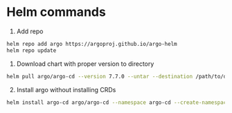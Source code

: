 # Helm commands

1. Add repo

```bash
helm repo add argo https://argoproj.github.io/argo-helm
helm repo update
```

1. Download chart with proper version to directory

```bash
helm pull argo/argo-cd --version 7.7.0 --untar --destination /path/to/directory
```


2. Install argo without installing CRDs

```bash
helm install argo-cd argo/argo-cd --namespace argo-cd --create-namespace --set crds.install=false
```